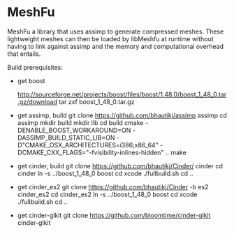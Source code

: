 MeshFu
======

MeshFu a library that uses assimp to generate compressed meshes. These lightweight meshes can then be loaded by libMeshfu at runtime without having to link against assimp and the memory and computational overhead that entails.


Build prerequisites:

* get boost

    http://sourceforge.net/projects/boost/files/boost/1.48.0/boost_1_48_0.tar.gz/download
    tar zxf boost_1_48_0.tar.gz

* get assimp, build
    git clone https://github.com/bhautikj/assimp assimp
    cd assimp
    mkdir build
    mkdir lib
    cd build
    cmake -DENABLE_BOOST_WORKAROUND=ON -DASSIMP_BUILD_STATIC_LIB=ON -D"CMAKE_OSX_ARCHITECTURES=i386;x86_64" -DCMAKE_CXX_FLAGS="-fvisibility-inlines-hidden" ..
    make

* get cinder, build
    git clone https://github.com/bhautikj/Cinder/ cinder
    cd cinder
    ln -s ../boost_1_48_0 boost
    cd  xcode
    ./fullbuild.sh
    cd ..

* get cinder_es2
    git clone https://github.com/bhautikj/Cinder -b es2 cinder_es2 
    cd cinder_es2
    ln -s ../boost_1_48_0 boost
    cd  xcode
    ./fullbuild.sh
    cd ..

* get cinder-glkit
    git clone https://github.com/bloomtime/cinder-glkit cinder-glkit

